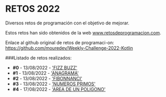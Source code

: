 # RETOS 2022

Diversos retos de programación con el objetivo de mejorar.

Estos retos han sido obtenidos de la web www.retosdeprogramacion.com.

Enlace al github original de retos de programaci-on: https://github.com/mouredev/Weekly-Challenge-2022-Kotlin

###Listado de retos realizados:
* **#0** - 13/08/2022 - ['FIZZ BUZZ'](https://github.com/JSenen/retos/blob/master/src/main/retos2022/java/Chalenge0.java)
* **#1** - 13/08/2022 - ['ANAGRAMA'](https://github.com/JSenen/retos/blob/master/src/main/retos2022/java/Chalenge1.java)
* **#2** - 13/08/2022 - ['FIBONNANCI'](https://github.com/JSenen/retos/blob/master/src/main/retos2022/java/Chalenge2.java)
* **#3** - 13/08/2022 - ['NUMEROS PRIMOS'](https://github.com/JSenen/retos/blob/master/src/main/retos2022/java/Chalenge3.java)
* **#4** - 17/08/2022 - ['AREA DE UN POLIGONO'](https://github.com/JSenen/retos/blob/master/src/main/retos2022/java/Chalenge4.java)


